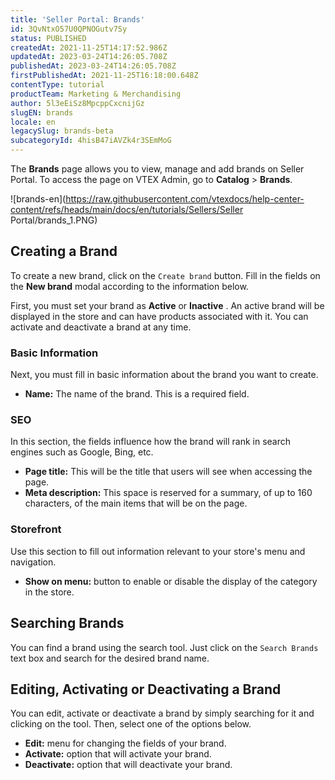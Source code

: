 ```yaml
---
title: 'Seller Portal: Brands'
id: 3QvNtxO57U0QPNOGutv7Sy
status: PUBLISHED
createdAt: 2021-11-25T14:17:52.986Z
updatedAt: 2023-03-24T14:26:05.708Z
publishedAt: 2023-03-24T14:26:05.708Z
firstPublishedAt: 2021-11-25T16:18:00.648Z
contentType: tutorial
productTeam: Marketing & Merchandising
author: 5l3eEiSz8MpcppCxcnijGz
slugEN: brands
locale: en
legacySlug: brands-beta
subcategoryId: 4hisB47iAVZk4r3SEmMoG
---
```


The **Brands** page allows you to view, manage and add brands on Seller Portal. To access the page on VTEX Admin, go to **Catalog** > **Brands**.

![brands-en](https://raw.githubusercontent.com/vtexdocs/help-center-content/refs/heads/main/docs/en/tutorials/Sellers/Seller Portal/brands_1.PNG)

## Creating a Brand
To create a new brand, click on the `Create brand` button. Fill in the fields on the __New brand__ modal according to the information below.

First, you must set your brand as **Active** <i class="fas fa-toggle-on"></i> or **Inactive** <i class="fas fa-toggle-off"></i>. An active brand will be displayed in the store and can have products associated with it. You can activate and deactivate a brand at any time.

### Basic Information
Next, you must fill in basic information about the brand you want to create.

- **Name:** The name of the brand. This is a required field.

### SEO

In this section, the fields influence how the brand will rank in search engines such as Google, Bing, etc.

- **Page title:** This will be the title that users will see when accessing the page.
- **Meta description:** This space is reserved for a summary, of up to 160 characters, of the main items that will be on the page.

### Storefront
Use this section to fill out information relevant to your store's menu and navigation.

- **Show on menu:** button to enable or disable the display of the category in the store.

## Searching Brands
You can find a brand using the search tool. Just click on the `Search Brands` text box <i class="fas fa-search"></i> and search for the desired brand name.

## Editing, Activating or Deactivating a Brand
You can edit, activate or deactivate a brand by simply searching for it and clicking on the <i class="fas fa-ellipsis-v"></i> tool. Then, select one of the options below.

- <i class="far fa-edit"></i> **Edit:** menu for changing the fields of your brand.
- <i class="far fa-eye"></i> **Activate:** option that will activate your brand.
-	<i class="far fa-eye-slash"></i> **Deactivate:** option that will deactivate your brand.

